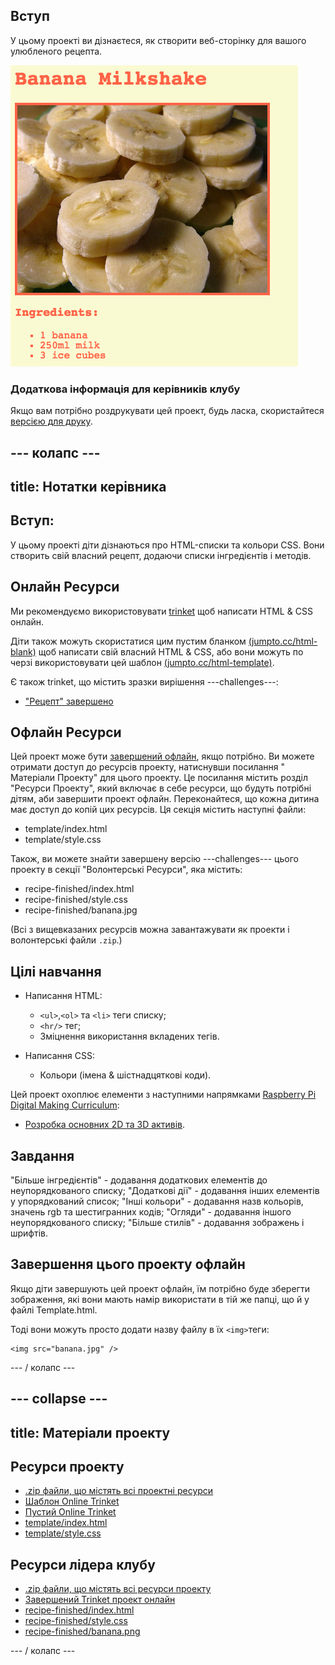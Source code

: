 ## Вступ

У цьому проекті ви дізнаєтеся, як створити веб-сторінку для вашого улюбленого рецепта.

![скріншот](images/recipe-final.png)

### Додаткова інформація для керівників клубу

Якщо вам потрібно роздрукувати цей проект, будь ласка, скористайтеся [версією для друку](https://projects.raspberrypi.org/en/projects/recipe/print).

## \--- колапс \---

## title: Нотатки керівника

## Вступ:

У цьому проекті діти дізнаються про HTML-списки та кольори CSS. Вони створить свій власний рецепт, додаючи списки інгредієнтів і методів.

## Онлайн Ресурси

Ми рекомендуємо використовувати [trinket](https://trinket.io/) щоб написати HTML & CSS онлайн.

Діти також можуть скористатися цим пустим бланком [(jumpto.cc/html-blank)](http://jumpto.cc/html-blank) щоб написати свій власний HTML & CSS, або вони можуть по черзі використовувати цей шаблон [(jumpto.cc/html-template)](http://jumpto.cc/html-template).

Є також trinket, що містить зразки вирішення \---challenges\---:

+ ["Рецепт" завершено](https://trinket.io/html/c0fd9b40cd)

## Офлайн Ресурси

Цей проект може бути [завершений офлайн](https://www.codeclubprojects.org/en-GB/resources/webdev-working-offline/), якщо потрібно. Ви можете отримати доступ до ресурсів проекту, натиснувши посилання " Матеріали Проекту" для цього проекту. Це посилання містить розділ "Ресурси Проекту", який включає в себе ресурси, що будуть потрібні дітям, аби завершити проект офлайн. Переконайтеся, що кожна дитина має доступ до копій цих ресурсів. Ця секція містить наступні файли:

+ template/index.html
+ template/style.css

Також, ви можете знайти завершену версію \---challenges\--- цього проекту в секції "Волонтерські Ресурси", яка містить:

+ recipe-finished/index.html
+ recipe-finished/style.css
+ recipe-finished/banana.jpg

(Всі з вищевказаних ресурсів можна завантажувати як проекти і волонтерські файли `.zip`.)

## Цілі навчання

+ Написання HTML:
    
    + `<ul>`,`<ol>` та `<li>` теги списку;
    + `<hr/>` тег;
    + Зміцнення використання вкладених тегів.

+ Написання CSS:
    
    + Кольори (імена & шістнадцяткові коди).

Цей проект охоплює елементи з наступними напрямками [Raspberry Pi Digital Making Curriculum](http://rpf.io/curriculum):

+ [Розробка основних 2D та 3D активів](https://www.raspberrypi.org/curriculum/design/creator).

## Завдання

"Більше інгредієнтів" - додавання додаткових елементів до неупорядкованого списку; "Додаткові дії" - додавання інших елементів у упорядкований список; "Інші кольори" - додавання назв кольорів, значень rgb та шестигранних кодів; "Огляди" - додавання іншого неупорядкованого списку; "Більше стилів" - додавання зображень і шрифтів.

## Завершення цього проекту офлайн

Якщо діти завершують цей проект офлайн, їм потрібно буде зберегти зображення, які вони мають намір використати в тій же папці, що й у файлі Template.html.

Тоді вони можуть просто додати назву файлу в їх `<img>`теги:

    <img src="banana.jpg" />
    

\--- / колапс \---

## \--- collapse \---

## title: Матеріали проекту

## Ресурси проекту

+ [.zip файли, що містять всі проектні ресурси](resources/recipe-project-resources.zip)
+ [Шаблон Online Trinket](http://jumpto.cc/trinket-template)
+ [Пустий Online Trinket](http://jumpto.cc/trinket-blank)
+ [template/index.html](resources/template-index.html)
+ [template/style.css](resources/template-style.css)

## Ресурси лідера клубу

+ [.zip файли, що містять всі ресурси проекту](resources/recipe-volunteer-resources.zip)
+ [Завершений Trinket проект онлайн](https://trinket.io/html/c0fd9b40cd)
+ [recipe-finished/index.html](resources/recipe-finished-index.html)
+ [recipe-finished/style.css](resources/recipe-finished-style.css)
+ [recipe-finished/banana.png](resources/recipe-finished-banana.png)

\--- / колапс \---
